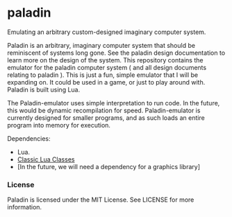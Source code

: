 # paladin
Emulating an arbitrary custom-designed imaginary computer system.

Paladin is an arbitrary, imaginary computer system that should be reminiscent of systems long gone. See the paladin design documentation to learn more on the design of the system.
This repository contains the emulator for the paladin computer system ( and all design documents relating to paladin ). This is just a fun, simple emulator that I will be expanding on. It could be used in a game, or just to play around with. Paladin is built using Lua.

The Paladin-emulator uses simple interpretation to run code. In the future, this would be dynamic recompilation for speed. Paladin-emulator is currently designed for smaller programs, and as such loads an entire program into memory for execution.

Dependencies:
* Lua.
* [Classic Lua Classes](https://github.com/rxi/classic)
* [In the future, we will need a dependency for a graphics library]


### License
Paladin is licensed under the MIT License. See LICENSE for more information.
